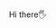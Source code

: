 <div align="center">
 

  Hi there🖐
 
 <!--                                                    
  <h5>I've been focusing on theseday</h5>
  <img src="https://img.shields.io/badge/AndroidStudio-3DDC84?style=flat-square&logo=AndroidStudio&logoColor=white"/>
  <img src="https://img.shields.io/badge/Kotlin-0095D5?style=flat-square&logo=Kotlin&logoColor=white"/>
  
  <br>
  <br>
  
  <h4>that I've used at least once</h4>
  
  <img src="https://img.shields.io/badge/C-A8B9CC?style=flat-square&logo=C&logoColor=white"/>
 <img src="https://img.shields.io/badge/C++-00599C?style=flat-square&logo=C%2B%2B&logoColor=white"/>
  <img src="https://img.shields.io/badge/Python-3776AB?style=flat-square&logo=Python&logoColor=white"/>
 <br>
  <img src="https://img.shields.io/badge/React-61DAFB?style=flat-square&logo=React&logoColor=black"/>
  <img src="https://img.shields.io/badge/ReactNative-61DAFB?style=flat-square&logo=React&logoColor=black"/>
 <img src="https://img.shields.io/badge/Flutter-1ddac5?style=flat-square&logo=Flutter&logoColor=white"/>
  <img src="https://img.shields.io/badge/Dart-015393?style=flat-square&logo=Dart&logoColor=white"/>
 <br>
  <img src="https://img.shields.io/badge/HTML-E34F26?style=flat-square&logo=Html5&logoColor=white"/>
  <img src="https://img.shields.io/badge/Node,js-339933?style=flat-square&logo=Node.js&logoColor=white"/>
  <img src="https://img.shields.io/badge/CSS-1572B6?style=flat-square&logo=Css3&logoColor=white"/>
  <img src="https://img.shields.io/badge/Javascript-F7DF1E?style=flat-square&logo=Javascript&logoColor=white"/>
  <img src="https://img.shields.io/badge/PHP-007396?style=flat-square&logo=PHP&logoColor=white"/>
 <img src="https://img.shields.io/badge/Java-e01e23?style=flat-square&logo=Java&logoColor=white"/>
 <img src="https://img.shields.io/badge/Solidity-000000?style=flat-square&logo=Solidity&logoColor=white"/>
 
  <br>
  <img src="https://img.shields.io/badge/Firebase-FFCA28?style=flat-square&logo=Firebase&logoColor=white"/>
  <img src="https://img.shields.io/badge/MySQL-4479A1?style=flat-square&logo=MySQL&logoColor=white"/>
  <img src="https://img.shields.io/badge/Oracle-F80000?style=flat-square&logo=Oracle&logoColor=white"/>
  <img src="https://img.shields.io/badge/MongoDB-47A248?style=flat-square&logo=MongoDB&logoColor=white"/>
  <img src="https://img.shields.io/badge/VSCode-007ACC?style=flat-square&logo=Vscode&logoColor=white"/>
  <img src="https://img.shields.io/badge/npm-CB3837?style=flat-square&logo=npm&logoColor=white"/>
  <img src="https://img.shields.io/badge/yarn-2C8EBB?style=flat-square&logo=yarn&logoColor=white"/>
  <img src="https://img.shields.io/badge/Webpack-8DD6F9?style=flat-square&logo=Webpack&logoColor=white"/>
 
  
 
  
  
  <br>
  <br>

  <h5>You can see more about me here</h5>

  <a href="https://www.notion.so/n0mercy00/N0mercy00-42091667ee4f4312ad4e1f7ef704c906" target="_blank"><img src="https://img.shields.io/badge/Notion-000000?style=flat-square&logo=Notion&logoColor=white"/></a>
  <a href="mailto:pby0757@gmail.com" target="_blank"><img src="https://img.shields.io/badge/Gmail-EA4335?style=flat-square&logo=Gmail&logoColor=white"/></a>
  

 <h3>📑STATISTICS📊</h3>
  
![Anurag's GitHub stats](https://github-readme-stats.vercel.app/api?username=N0mercy00&show_icons=true&theme=radical)

![Top Langs](https://github-readme-stats.vercel.app/api/top-langs/?username=N0mercy00&theme=radical)

-->
 
</div>



<!--
**N0mercy00/N0mercy00** is a ✨ _special_ ✨ repository because its `README.md` (this file) appears on your GitHub profile.

Here are some ideas to get you started:

- 🔭 I’m currently working on ...
- 🌱 I’m currently learning ...
- 👯 I’m looking to collaborate on ...
- 🤔 I’m looking for help with ...
- 💬 Ask me about ...
- 📫 How to reach me: ...
- 😄 Pronouns: ...
- ⚡ Fun fact: ...
-->
